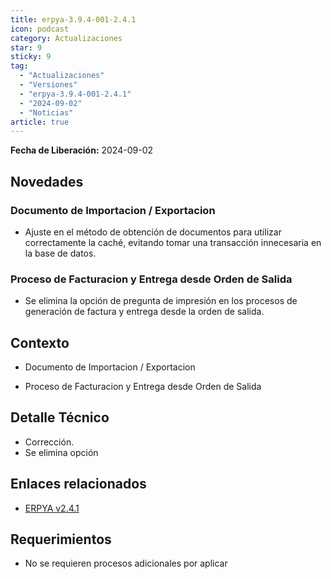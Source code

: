 ```yaml
---
title: erpya-3.9.4-001-2.4.1
icon: podcast
category: Actualizaciones
star: 9
sticky: 9
tag:
  - "Actualizaciones"
  - "Versiones"
  - "erpya-3.9.4-001-2.4.1"
  - "2024-09-02"
  - "Noticias"
article: true
---
```


**Fecha de Liberación:** 2024-09-02

## Novedades

### Documento de Importacion / Exportacion

- Ajuste en el método de obtención de documentos para utilizar correctamente la caché, evitando tomar una transacción innecesaria en la base de datos.

### Proceso de Facturacion y Entrega desde Orden de Salida

- Se elimina la opción de pregunta de impresión en los procesos de generación de factura y entrega desde la orden de salida.

## Contexto

- Documento de Importacion / Exportacion

- Proceso de Facturacion y Entrega desde Orden de Salida

## Detalle Técnico

- Corrección.
- Se elimina opción

## Enlaces relacionados

- [ERPYA v2.4.1](https://github.com/erpya/adempiere_patch_zk/releases/tag/2.4.1)

## Requerimientos

- No se requieren procesos adicionales por aplicar
